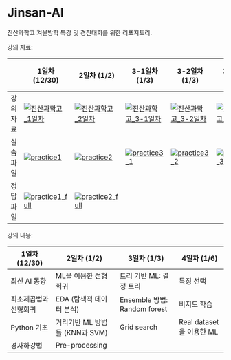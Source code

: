 # Jinsan-AI

진산과학고 겨울방학 특강 및 경진대회를 위한 리포지토리.

강의 자료:

||1일차 (12/30)|2일차 (1/2)|3-1일차 (1/3)|3-2일차 (1/3)|3-3일차 (1/3)|3-4일차 (1/4)|4일차 (1/6)|
|---|---|---|---|---|---|---|---|
|강의자료|[![진산과학고_1일차](https://img.shields.io/badge/Download%20as%20PDF-EF3939?style=flat&logo=adobeacrobatreader&logoColor=white&color=black&labelColor=ec1c24)](https://raw.githubusercontent.com/DevSlem/Jinsan-AI/main/진산과학고_1일차.pdf)|[![진산과학고_2일차](https://img.shields.io/badge/Download%20as%20PDF-EF3939?style=flat&logo=adobeacrobatreader&logoColor=white&color=black&labelColor=ec1c24)](https://raw.githubusercontent.com/DevSlem/Jinsan-AI/main/진산과학고_2일차.pdf)|[![진산과학고_3-1일차](https://img.shields.io/badge/Download%20as%20PDF-EF3939?style=flat&logo=adobeacrobatreader&logoColor=white&color=black&labelColor=ec1c24)](https://raw.githubusercontent.com/DevSlem/Jinsan-AI/main/진산과학고_3-1일차.pdf)|[![진산과학고_3-2일차](https://img.shields.io/badge/Download%20as%20PDF-EF3939?style=flat&logo=adobeacrobatreader&logoColor=white&color=black&labelColor=ec1c24)](https://raw.githubusercontent.com/DevSlem/Jinsan-AI/main/진산과학고_3-2일차.pdf)|[![진산과학고_3-3일차](https://img.shields.io/badge/Download%20as%20PDF-EF3939?style=flat&logo=adobeacrobatreader&logoColor=white&color=black&labelColor=ec1c24)](https://raw.githubusercontent.com/DevSlem/Jinsan-AI/main/진산과학고_3-3일차.pdf)||
|실습파일|[![practice1](https://colab.research.google.com/assets/colab-badge.svg)](https://colab.research.google.com/github/DevSlem/Jinsan-AI/blob/main/practice1.ipynb)|[![practice2](https://colab.research.google.com/assets/colab-badge.svg)](https://colab.research.google.com/github/DevSlem/Jinsan-AI/blob/main/practice2.ipynb)|[![practice3_1](https://colab.research.google.com/assets/colab-badge.svg)](https://colab.research.google.com/github/DevSlem/Jinsan-AI/blob/main/practice3_1.ipynb)|[![practice3_2](https://colab.research.google.com/assets/colab-badge.svg)](https://colab.research.google.com/github/DevSlem/Jinsan-AI/blob/main/practice3_2.ipynb)|[![practice3_3](https://colab.research.google.com/assets/colab-badge.svg)](https://colab.research.google.com/github/DevSlem/Jinsan-AI/blob/main/practice3_3.ipynb)|
|정답파일|[![practice1_full](https://colab.research.google.com/assets/colab-badge.svg)](https://colab.research.google.com/github/DevSlem/Jinsan-AI/blob/main/practice1_full.ipynb)|[![practice2_full](https://colab.research.google.com/assets/colab-badge.svg)](https://colab.research.google.com/github/DevSlem/Jinsan-AI/blob/main/practice2_full.ipynb)|

<!-- <a href="https://colab.research.google.com/github/DevSlem/Jinsan-AI/blob/main/practice1.ipynb" target="_parent"><img src="https://colab.research.google.com/assets/colab-badge.svg" alt="Open In Colab"/></a> -->

강의 내용:

|1일차 (12/30)|2일차 (1/2)|3일차 (1/3)|4일차 (1/6)|
|---|---|---|---|
|최신 AI 동향|ML을 이용한 선형 회귀|트리 기반 ML: 결정 트리|특징 선택|
|최소제곱법과 선형회귀|EDA (탐색적 데이터 분석)|Ensemble 방법: Random forest|비지도 학습|
|Python 기초|거리기반 ML 방법들 (KNN과 SVM)|Grid search|Real dataset을 이용한 ML|
|경사하강법|Pre-processing|||
